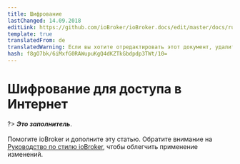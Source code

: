 ```yaml
---
title: Шифрование
lastChanged: 14.09.2018
editLink: https://github.com/ioBroker/ioBroker.docs/edit/master/docs/ru/config/encryption.md
template: true
translatedFrom: de
translatedWarning: Если вы хотите отредактировать этот документ, удалите поле «translationFrom», в противном случае этот документ будет снова автоматически переведен
hash: f8gO7bk/6iMxfG0RAWupuKgQ4dKZTkGbdpdp3TWt/10=
---
```

# Шифрование для доступа в Интернет
?> ***Это заполнитель***.<br><br> Помогите ioBroker и дополните эту статью. Обратите внимание на [Руководство по стилю ioBroker](https://www.iobroker.net/#de/documentation/community/styleguidedoc.md), чтобы облегчить применение изменений.
